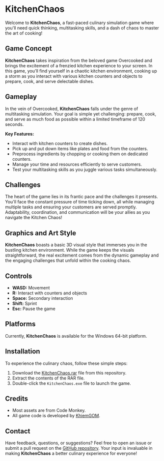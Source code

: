 # KitchenChaos

Welcome to **KitchenChaos**, a fast-paced culinary simulation game where you'll need quick thinking, multitasking skills, and a dash of chaos to master the art of cooking!

## Game Concept

**KitchenChaos** takes inspiration from the beloved game Overcooked and brings the excitement of a frenzied kitchen experience to your screen. In this game, you'll find yourself in a chaotic kitchen environment, cooking up a storm as you interact with various kitchen counters and objects to prepare, cook, and serve delectable dishes.

## Gameplay

In the vein of Overcooked, **KitchenChaos** falls under the genre of multitasking simulation. Your goal is simple yet challenging: prepare, cook, and serve as much food as possible within a limited timeframe of 120 seconds. 

**Key Features:**

- Interact with kitchen counters to create dishes.
- Pick up and put down items like plates and food from the counters.
- Preprocess ingredients by chopping or cooking them on dedicated counters.
- Manage your time and resources efficiently to serve customers.
- Test your multitasking skills as you juggle various tasks simultaneously.

## Challenges

The heart of the game lies in its frantic pace and the challenges it presents. You'll face the constant pressure of time ticking down, all while managing multiple tasks and ensuring your customers are served promptly. Adaptability, coordination, and communication will be your allies as you navigate the Kitchen Chaos!

## Graphics and Art Style

**KitchenChaos** boasts a basic 3D visual style that immerses you in the bustling kitchen environment. While the game keeps the visuals straightforward, the real excitement comes from the dynamic gameplay and the engaging challenges that unfold within the cooking chaos.

## Controls

- **WASD:** Movement
- **R:** Interact with counters and objects
- **Space:** Secondary interaction
- **Shift:** Sprint
- **Esc:** Pause the game

## Platforms

Currently, **KitchenChaos** is available for the Windows 64-bit platform.

## Installation

To experience the culinary chaos, follow these simple steps:

1. Download the [KitchenChaos.rar](https://github.com/KhiemGOM/Kitchen-Chaos/releases/tag/release1.0) file from this repository.
2. Extract the contents of the RAR file.
3. Double-click the `KitchenChaos.exe` file to launch the game.

## Credits

- Most assets are from Code Monkey.
- All game code is developed by [KhiemGOM](https://github.com/KhiemGOM).

## Contact

Have feedback, questions, or suggestions? Feel free to open an issue or submit a pull request on the [GitHub repository](https://github.com/KhiemGOM/Kitchen-Chaos). Your input is invaluable in making **KitchenChaos** a better culinary experience for everyone!
